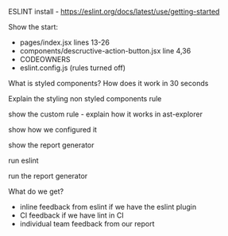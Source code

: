 ESLINT install - https://eslint.org/docs/latest/use/getting-started

Show the start:
- pages/index.jsx lines 13-26
- components/descructive-action-button.jsx line 4,36
- CODEOWNERS
- eslint.config.js (rules turned off)

What is styled components?
How does it work in 30 seconds
 
Explain the styling non styled components rule

show the custom rule - explain how it works in ast-explorer

show how we configured it

show the report generator

run eslint

run the report generator

What do we get?
- inline feedback from eslint if we have the eslint plugin
- CI feedback if we have lint in CI
- individual team feedback from our report